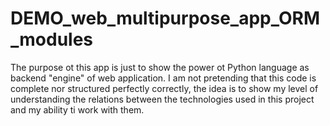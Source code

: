 # DEMO_web_multipurpose_app_ORM_modules
The purpose ot this app is just to show the power ot Python language as backend "engine" of web application.
I am not pretending that this code is complete nor structured perfectly correctly, 
the idea is to show my level of understanding the relations between the technologies used in this project and my ability ti work with them.




